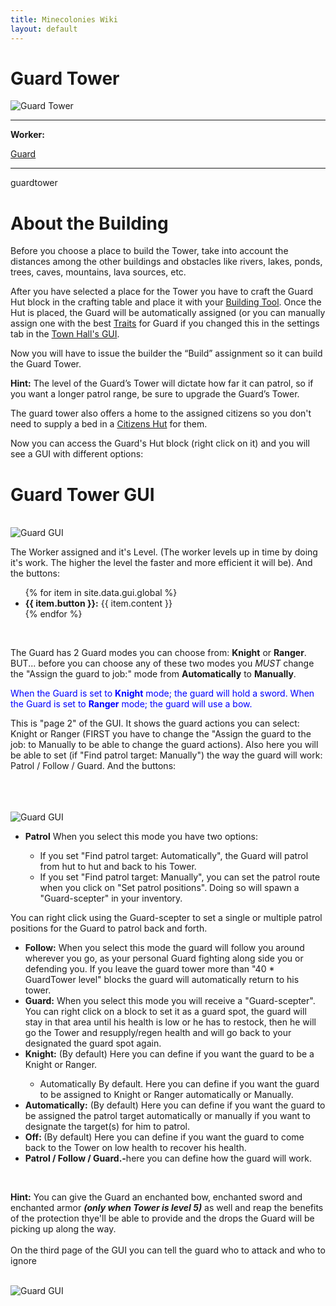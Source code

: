 ```yaml
---
title: Minecolonies Wiki
layout: default
---
```

# Guard Tower

<div class="infobox box text-center">
    <img src="../../assets/images/buildings/guardtower.png" alt="Guard Tower" />
    <hr />
    <div class="row section-text text-left">
        <div class="col">
        <p><strong>Worker:</strong></p>
        </div>
        <div class="col">
        <p><a href="../workers/guard">Guard</a></p>
        </div>
    </div>
    <hr />
    <recipe>guardtower</recipe>
</div>

# About the Building

Before you choose a place to build the Tower, take into account the distances among the other buildings and obstacles like rivers, lakes, ponds, trees, caves, mountains, lava sources, etc.

After you have selected a place for the Tower you have to craft the Guard Hut block in the crafting table and place it with your [Building Tool](../items/buildingtool). Once the Hut is placed, the Guard will be automatically assigned (or you can manually assign one with the best [Traits](../systems/workerinfo) for Guard if you changed this in the settings tab in the [Town Hall's GUI](../../source/buildings/townhall).

Now you will have to issue the builder the “Build” assignment so it can build the Guard Tower. 

**Hint:** The level of the Guard’s Tower will dictate how far it can patrol, so if you want a longer patrol range, be sure to upgrade the Guard’s Tower.

The guard tower also offers a home to the assigned citizens so you don't need to supply a bed in a [Citizens Hut](../../source/buildings/citizenhut) for them.

Now you can access the Guard's Hut block (right click on it) and you will see a GUI with different options:

# Guard Tower GUI
<br>
<div class="row">
  <div class="col-sm-12 col-md">
    <img src="../../assets/images/gui/guardtowergui1.png" class="img-fluid mx-auto" alt="Guard GUI">
  </div>
  <div class="col-sm-12 col-md">
    <p>The Worker assigned and it's Level. (The worker levels up in time by doing it's work. The higher the level the faster and more efficient it will be). And the buttons:</p>
    <ul>
      {% for item in site.data.gui.global %}
        <li><strong>{{ item.button }}:</strong> {{ item.content }}</li>
      {% endfor %}
    </ul>
  </div>
</div>
<br>

The Guard has 2 Guard modes you can choose from: **Knight** or **Ranger**. BUT... before you can choose any of these two modes you *MUST* change the "Assign the guard to job:" mode from **Automatically** to **Manually**. 

<p style="color:Blue;">When the Guard is set to <b>Knight</b> mode; the guard will hold a sword.
When the Guard is set to <b>Ranger</b> mode; the guard will use a bow.</p>

This is "page 2" of the GUI. It shows the guard actions you can select: Knight or Ranger (FIRST you have to change the "Assign the guard to the job: to Manually to be able to change the guard actions). Also here you will be able to set (if "Find patrol target: Manually") the way the guard will work: Patrol / Follow / Guard.  And the buttons:

<div class="row">
  <div class="col-sm-12 col-md">
    <br><br><br>
    <img src="../../assets/images/gui/guardtowergui2.png" class="img-fluid mx-auto" alt="Guard GUI">
  </div>
  <div class="col-sm-12 col-md">
    <ul>
      <li><strong>Patrol</strong> When you select this mode you have two options: </li>
      <ul>
        <li>If you set "Find patrol target: Automatically", the Guard will patrol from hut to hut and back to his Tower.</li>
        <li>If you set "Find patrol target: Manually", you can set the patrol route when you click on "Set patrol positions". Doing so will spawn a "Guard-scepter" in your inventory. </li>
      </ul>
    </ul>
You can right click using the Guard-scepter to set a single or multiple patrol positions for the Guard to patrol back and forth.
    <ul>
      <li><strong>Follow:</strong> When you select this mode the guard will follow you around wherever you go, as your personal Guard fighting along side you or defending you. If you leave the guard tower more than "40 * GuardTower level" blocks the guard will automatically return to his tower.</li>
      <li><strong>Guard:</strong> When you select this mode you will receive a "Guard-scepter". You can right click on a block to set it as a guard spot, the guard will stay in that area until his health is low or he has to restock, then he will go the Tower and resupply/regen health and will go back to your designated the guard spot again.</li>
      <li><strong>Knight:</strong> (By default) Here you can define if you want the guard to be a Knight or Ranger.</li>
      <ul>
        <li>Automatically By default. Here you can define if you want the guard to be assigned to Knight or Ranger automatically or Manually.</li>
      </ul>
      <li><strong>Automatically:</strong> (By default) Here you can define if you want the guard to be assigned the patrol target automatically or manually if you want to designate the target(s) for him to patrol.</li>
      <li><strong>Off: </strong> (By default) Here you can define if you want the guard to come back to the Tower on low health to recover his health.</li>
      <li><strong>Patrol / Follow / Guard.-</strong>here you can define how the guard will work.</li>
    </ul>
  </div>
</div>
<br>

**Hint:** You can give the Guard an enchanted bow, enchanted sword and enchanted armor **_(only when Tower is level 5)_** as well and reap the benefits of the protection thye'll be able to provide and the drops the Guard will be picking up along the way.
<br><br>
On the third page of the GUI you can tell the guard who to attack and who to ignore
<div class="row">
  <div class="col-sm-12 col-md">
    <br>
    <img src="../../assets/images/gui/barrackstowergui3.png" class="img-fluid mx-auto" alt="Guard GUI">
  </div>
  <div class="col-sm-12 col-md">
</div>

